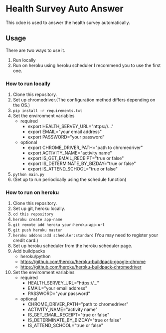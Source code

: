 # Health Survey Auto Answer
This cdoe is used to answer the health survey automatically.

## Usage
There are two ways to use it.
1. Run locally
2. Run on heroku using heroku scheduler
I recommend you to use the first one.

### How to run locally
1. Clone this repository.
2. Set up chromedriver.(The configuration method differs depending on the OS.)
3. `pip install -r requirements.txt`
4. Set the environment variables
    - required
        - export HEALTH_SERVEY_URL="https://..."
        - export EMAIL="your email address"
        - export PASSWORD="your password"
    - optional
        - export CHROME_DRIVER_PATH="path to chromedriver"
        - export ACTIVITY_NAME="activity name"
        - export IS_GET_EMAIL_RECEIPT="true or false"
        - export IS_DETERMINATE_BY_BIZDAY="true or false"
        - export IS_ATTEND_SCHOOL="true or false"
5. `python main.py`
6. (Set up to run periodically using the schedule function)

### How to run on heroku
1. Clone this repository.
2. Set up git, heroku locally.
3. `cd this repository`
4. `heroku create app-name`
5. `git remote add heroku your-heroku-app-url`
6. `git push heroku master`
7. `heroku addons:add scheduler:standard` (You may need to register your credit card.)
8. Set up heroku scheduler from the heroku scheduler page.
9. Add buildpacks
    - heroku/python
    - https://github.com/heroku/heroku-buildpack-google-chrome
    - https://github.com/heroku/heroku-buildpack-chromedriver
10. Set the environment variables
    - required
        - HEALTH_SERVEY_URL="https://..."
        - EMAIL="your email address"
        - PASSWORD="your password"
    - optional
        - CHROME_DRIVER_PATH="path to chromedriver"
        - ACTIVITY_NAME="activity name"
        - IS_GET_EMAIL_RECEIPT="true or false"
        - IS_DETERMINATE_BY_BIZDAY="true or false"
        - IS_ATTEND_SCHOOL="true or false"